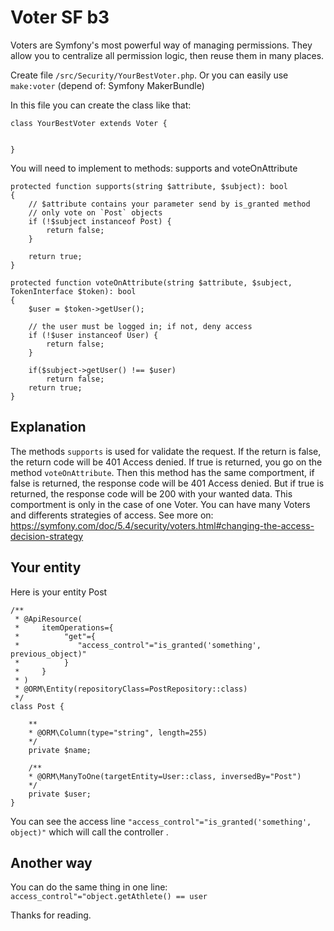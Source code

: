 # Voter SF b3

Voters are Symfony's most powerful way of managing permissions. They allow you to centralize all permission logic, then reuse them in many places.

Create file `/src/Security/YourBestVoter.php`. Or you can easily use `make:voter` (depend of: Symfony MakerBundle)

In this file you can create the class like that:
```
class YourBestVoter extends Voter {


}
```

You will need to implement to methods: supports and voteOnAttribute
```
protected function supports(string $attribute, $subject): bool
{
	// $attribute contains your parameter send by is_granted method
	// only vote on `Post` objects
	if (!$subject instanceof Post) {
		return false;
	}

	return true;
}

protected function voteOnAttribute(string $attribute, $subject, TokenInterface $token): bool
{
	$user = $token->getUser();

	// the user must be logged in; if not, deny access
	if (!$user instanceof User) {
		return false;
	}
	
	if($subject->getUser() !== $user)
		return false;
	return true;
}

```

## Explanation

The methods `supports` is used for validate the request. If the return is false, the return code will be 401 Access denied. 
If true is returned, you go on the method `voteOnAttribute`. Then this method has the same comportment, if false is returned, the response code will be 401 Access denied. But if true is returned, the response code will be 200 with your wanted data.
This comportment is only in the case of one Voter.
You can have many Voters and differents strategies of access.
See more on: https://symfony.com/doc/5.4/security/voters.html#changing-the-access-decision-strategy


## Your entity

Here is your entity Post
```
/**
 * @ApiResource(
 *     itemOperations={
 *          "get"={
 *             "access_control"="is_granted('something', previous_object)"
 *          }
 *     }
 * )
 * @ORM\Entity(repositoryClass=PostRepository::class)
 */
class Post {

	**
 	* @ORM\Column(type="string", length=255)
	*/
	private $name;
	
	/**
	* @ORM\ManyToOne(targetEntity=User::class, inversedBy="Post")
	*/
	private $user;
}
```

You can see the access line `"access_control"="is_granted('something', object)"` which will call the controller .

## Another way

You can do the same thing in one line:
`access_control"="object.getAthlete() == user`

Thanks for reading.
